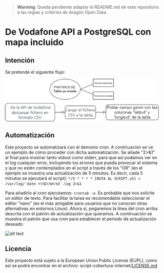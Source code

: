 > **Warning**:
> Queda pendiente adaptar el README.md de este repositorio a las reglas y criterios de Aragón Open Data
# De Vodafone API a PostgreSQL con mapa incluido
## Intención
Se pretende el siguiente flujo:

![alt text](https://github.com/aragonopendata/script-cobertura-internet/blob/main/images/schema.png)
## Automatización
Este proyecto se automatizará con el demonio cron. A continuación se ve un ejemplo de cómo proceder con dicha automatización. Se añade "2>&1" al final para mostrar tanto stdout como stderr, para que así podamos ver en el log cualquier error, incluyendo los errores que pueda provocar el sistema y que no estén contemplados en el script a través de los "OR" (en el ejemplo se muestra una actualización de 5 minutos. Es decir, cada 5 minutos se ejecutará el script):
```*/5 * * * * [RUTA AL SCRIPT.sh] > /var/log/`date +\%G\%m\%d`.log 2>&1```

Para añadirlo al cron ejecutamos:
```crontab -e```. Es probable que nos solicite un editor de texto. Para facilitar la tarea es recomendable seleccionar el editor "nano" (es el más amigable para usuarios que no conocen otras alternativas en entornos Linux).
Ahora sí, pegaremos la línea del cron arriba descrita con el patrón de actualización que queramos. A continuación se muestra el patrón que usa cron para establecer el período de actualización deseado:

![alt text](https://github.com/aragonopendata/script-cobertura-internet/blob/main/images/cron.png)

## Licencia
Este proyecto está sujeto a la European Union Public License (EUPL), como así se podrá encontrar en el archivo: script-cobertura-internet/[LICENSE.md](./LICENSE.md)
